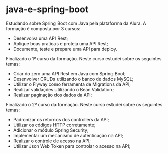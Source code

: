 # java-e-spring-boot

Estudando sobre Spring Boot com Java pela plataforma da Alura. A formação é composta por 3 cursos:
- Desenvolva uma API Rest;
- Aplique boas praticas e proteja uma API Rest;
- Documente, teste e prepare uma API para deploy.

Finalizado o 1º curso da formação. Neste curso estudei sobre os seguintes temas:
- Criar do zero uma API Rest em Java com Spring Boot;
- Desenvolver CRUDs utilizando o banco de dados MySQL;
- Utilizar o Flyway como ferramenta de Migrations da API;
- Realizar validações utilizando o Bean Validation;
- Realizar paginação dos dados da API;

Finalizado o 2º curso da formação. Neste curso estudei sobre os seguintes temas:
- Padronizar os retornos dos controllers da API;
- Utilizar os códigos HTTP corretamente;
- Adicionar o módulo Spring Security;
- Implementar um mecanismo de autenticação na API;
- Realizar o controle de acesso na API;
- Utilizar Json Web Token para controlar o acesso na API;
